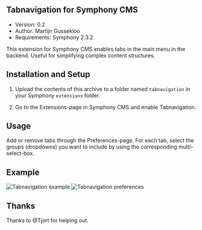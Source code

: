 Tabnavigation for Symphony CMS
------------------------------

- Version: 0.2
- Author: Martijn Gussekloo
- Requirements: Symphony 2.3.2

This extension for Symphony CMS enables tabs in the main menu in the backend. Useful for simplifying complex content structures.

Installation and Setup
----------------------

1. Upload the contents of this archive to a folder named `tabnavigation` in your Symphony `extensions` folder.

2. Go to the Extensions-page in Symphony CMS and enable Tabnavigation.

Usage
-----

Add or remove tabs through the Preferences-page. For each tab, select the groups (dropdowns) you want to include by using the corresponding multi-select-box.

Example
-------

![Tabnavigation example](https://raw.github.com/mgussekloo/tabnavigation/master/screenshots/example.png)
![Tabnavigation preferences](https://raw.github.com/mgussekloo/tabnavigation/master/screenshots/preference-pane.png)

Thanks
------

Thanks to @Tjort for helping out.